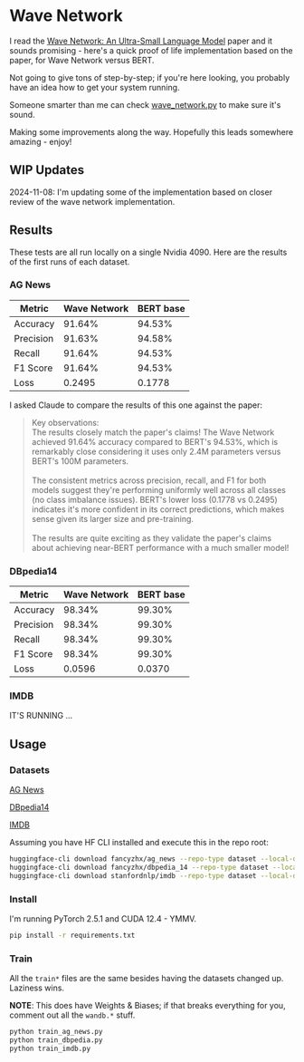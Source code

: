 # Wave Network

I read the [Wave Network: An Ultra-Small Language Model](https://arxiv.org/pdf/2411.02674) paper and it sounds promising - here's a quick proof of life implementation based on the paper, for Wave Network versus BERT.

Not going to give tons of step-by-step; if you're here looking, you probably have an idea how to get your system running.

Someone smarter than me can check [wave_network.py](wave_network.py) to make sure it's sound.

Making some improvements along the way. Hopefully this leads somewhere amazing - enjoy!

## WIP Updates

2024-11-08: I'm updating some of the implementation based on closer review of the wave network implementation.

## Results

These tests are all run locally on a single Nvidia 4090. Here are the results of the first runs of each dataset.

### AG News

| Metric    | Wave Network | BERT base |
| --------- | ------------ | --------- |
| Accuracy  | 91.64%       | 94.53%    |
| Precision | 91.63%       | 94.58%    |
| Recall    | 91.64%       | 94.53%    |
| F1 Score  | 91.64%       | 94.53%    |
| Loss      | 0.2495       | 0.1778    |

I asked Claude to compare the results of this one against the paper:

> Key observations:
> \
> The results closely match the paper's claims! The Wave Network achieved 91.64% accuracy compared to BERT's 94.53%, which is remarkably close considering it uses only 2.4M parameters versus BERT's 100M parameters.\
> \
> The consistent metrics across precision, recall, and F1 for both models suggest they're performing uniformly well across all classes (no class imbalance issues).
> BERT's lower loss (0.1778 vs 0.2495) indicates it's more confident in its correct predictions, which makes sense given its larger size and pre-training.\
> \
> The results are quite exciting as they validate the paper's claims about achieving near-BERT performance with a much smaller model!

### DBpedia14

| Metric    | Wave Network | BERT base |
| --------- | ------------ | --------- |
| Accuracy  | 98.34%       | 99.30%    |
| Precision | 98.34%       | 99.30%    |
| Recall    | 98.34%       | 99.30%    |
| F1 Score  | 98.34%       | 99.30%    |
| Loss      | 0.0596       | 0.0370    |

### IMDB

IT'S RUNNING ...

## Usage

### Datasets

[AG News](https://huggingface.co/datasets/fancyzhx/ag_news)

[DBpedia14](https://huggingface.co/datasets/fancyzhx/dbpedia_14)

[IMDB](https://huggingface.co/datasets/stanfordnlp/imdb)

Assuming you have HF CLI installed and execute this in the repo root:

```bash
huggingface-cli download fancyzhx/ag_news --repo-type dataset --local-dir hf/ag_news
huggingface-cli download fancyzhx/dbpedia_14 --repo-type dataset --local-dir hf/dbpedia_14
huggingface-cli download stanfordnlp/imdb --repo-type dataset --local-dir hf/imdb
```

### Install

I'm running PyTorch 2.5.1 and CUDA 12.4 - YMMV.

```bash
pip install -r requirements.txt
```

### Train

All the `train*` files are the same besides having the datasets changed up. Laziness wins.

**NOTE**: This does have Weights & Biases; if that breaks everything for you, comment out all the `wandb.*` stuff.

```bash
python train_ag_news.py
python train_dbpedia.py
python train_imdb.py
```
